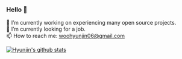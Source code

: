 ### Hello 👋  

🔭 I’m currently working on experiencing many open source projects.  
🌱 I’m currently looking for a job.  
📫 How to reach me: woohyunjin06@gmail.com

[![Hyunjin's github stats](https://github-readme-stats.vercel.app/api?username=woohyunjin06&show_icons=true&include_all_commits=true&count_private=true)](https://github.com/anuraghazra/github-readme-stats)

<!--
**woohyunjin06/woohyunjin06** is a ✨ _special_ ✨ repository because its `README.md` (this file) appears on your GitHub profile.

Here are some ideas to get you started:

- 🔭 I’m currently working on ...
- 🌱 I’m currently learning ...
- 👯 I’m looking to collaborate on ...
- 🤔 I’m looking for help with ...
- 💬 Ask me about ...
- 📫 How to reach me: ...
- 😄 Pronouns: ...
- ⚡ Fun fact: ...
-->
